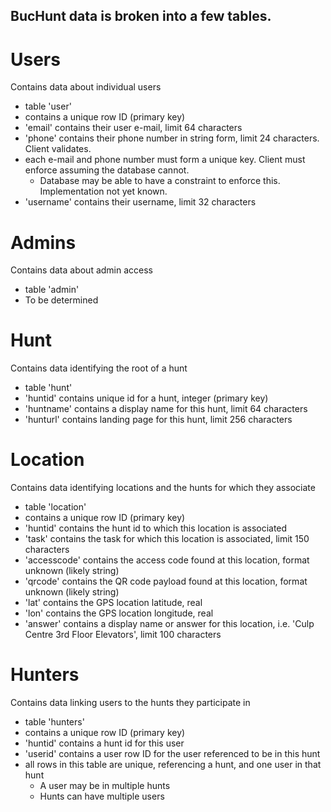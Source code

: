 ## BucHunt data is broken into a few tables.

# Users
Contains data about individual users
- table 'user'
- contains a unique row ID (primary key)
- 'email' contains their user e-mail, limit 64 characters
- 'phone' contains their phone number in string form, limit 24 characters. Client validates.
- each e-mail and phone number must form a unique key. Client must enforce assuming the database cannot.
  - Database may be able to have a constraint to enforce this. Implementation not yet known.
- 'username' contains their username, limit 32 characters

# Admins
Contains data about admin access
- table 'admin'
- To be determined

# Hunt
Contains data identifying the root of a hunt
- table 'hunt'
- 'huntid' contains unique id for a hunt, integer (primary key)
- 'huntname' contains a display name for this hunt, limit 64 characters
- 'hunturl' contains landing page for this hunt, limit 256 characters

# Location
Contains data identifying locations and the hunts for which they associate
- table 'location'
- contains a unique row ID (primary key)
- 'huntid' contains the hunt id to which this location is associated
- 'task' contains the task for which this location is associated, limit 150 characters
- 'accesscode' contains the access code found at this location, format unknown (likely string)
- 'qrcode' contains the QR code payload found at this location, format unknown (likely string)
- 'lat' contains the GPS location latitude, real
- 'lon' contains the GPS location longitude, real
- 'answer' contains a display name or answer for this location, i.e. 'Culp Centre 3rd Floor Elevators', limit 100 characters

# Hunters
Contains data linking users to the hunts they participate in
- table 'hunters'
- contains a unique row ID (primary key)
- 'huntid' contains a hunt id for this user
- 'userid' contains a user row ID for the user referenced to be in this hunt
- all rows in this table are unique, referencing a hunt, and one user in that hunt
  - A user may be in multiple hunts
  - Hunts can have multiple users

